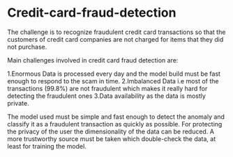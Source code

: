 # Credit-card-fraud-detection

The challenge is to recognize fraudulent credit card transactions so that the customers of credit card companies are not charged for items that they did not purchase.

Main challenges involved in credit card fraud detection are:

1.Enormous Data is processed every day and the model build must be fast enough to respond to the scam in time.
2.Imbalanced Data i.e most of the transactions (99.8%) are not fraudulent which makes it really hard for detecting the fraudulent ones
3.Data availability as the data is mostly private.

The model used must be simple and fast enough to detect the anomaly and classify it as a fraudulent transaction as quickly as possible. For protecting the privacy of the user the dimensionality of the data can be reduced. A more trustworthy source must be taken which double-check the data, at least for training the model.
